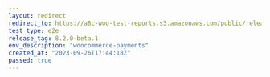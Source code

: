 ```yaml
---
layout: redirect
redirect_to: https://a8c-woo-test-reports.s3.amazonaws.com/public/release/8.2.0-beta.1/woocommerce-payments/e2e/index.html
test_type: e2e
release_tag: 8.2.0-beta.1
env_description: "woocommerce-payments"
created_at: "2023-09-26T17:44:18Z"
passed: true
---
```

